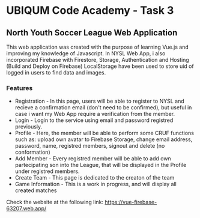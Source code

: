 # UBIQUM Code Academy - Task 3

## North Youth Soccer League Web Application

This web application was created with the purpose of learning Vue.js and improving my knowledge of Javascript.
In NYSL Web App, i also incorporated Firebase with Firestore, Storage, Authentication and Hosting (Build and Deploy on Firebase)
LocalStorage have been used to store uid of logged in users to find data and images.

### Features
- Registration - In this page, users will be able to register to NYSL and recieve a confirmation email (don't need to be confirmed), but useful in case i want my Web App require a verification from the member.
- Login - Login to the service using email and password registred previously.
- Profile - Here, the member will be able to perform some CRUF functions such as: upload own avatar to Firebase Storage, change email address, password, name, registred members, signout and delete (no conformation)
- Add Member - Every registred member will be able to add own partecipating son into the League, that will be displayed in the Profile under registred members.
- Create Team - This page is dedicated to the creaton of the team
- Game Information - This is a work in progress, and will display all created matches

Check the website at the following link: https://vue-firebase-63207.web.app/
